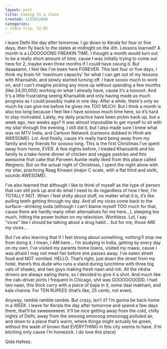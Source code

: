 ```yaml
---
layout: post
title: Coming to a close
created: 1135812660
categories:
- india trip, 12.05
---
```

I leave Delhi the day after tomorrow. I go down to Kerala for four or five days, then fly back to the states at midnight on the 4th. Lessons learned? A month is a LOOOOOONG FREAKIN TIME. I thought a month would turn out to be a really short amount of time, cause I was initially trying to come out here for 2, maybe even three months if I could have swung it. But daaaaamn, I feel like I’ve been here FOREVER. This last four or five days, I think my brain hit ‘maximum capacity’ for what I can get out of my lessons with Khansahib, and slowly started turning off. I have soooo much to work on, and I can’t imagine picking any more up without spending a few months (like 24,00,000) working on what I already have, cause it’s a looooot. And it's a little frustrating seeing Khansahib and only having made as much progress as I could possibly make in one day. After a while, there's only so much he can give me before he gives me TOO MUCH. But I think a month is also too long because I feel like I have sooooo much time here, so it’s hard to stay motivated. Lately, my daily practice have been pickin back up, but a week ago, two weeks ago? It was almost impossible to get myself to sit with my sitar through the evening. I still did it, but I also made sure I knew what was on MTV India, and Cartoon Network (cartoons dubbed in Hindi are AWESOME). Lol. And finally, cause it’s really hard being away from my family and my friends for sooooo long. This is the first Christmas I’ve spent away from home, EVER. A few nights before, I treated Khansahib and his family to a take-home dinner of chicken and veggie pastries and this awesome fruit cake that Parveen Auntie really liked from this place called Wegners. But on the actual night of Christmas, I spent the night alone with my sitar, practicing Raag Kirwani (major C scale, with a flat third and sixth, sounds AWESOME).

I’ve also learned that although I like to think of myself as the type of person that can still pick up and do what I need to do regardless of how I feel, I’m TOTALLY NOT. When I feel shitty about stuff, no matter what it is, it’s like pulling teeth getting through my day. And all my vices come back to the surface--drinking soda (although I can’t blame myself TOO much for that, cause there are hardly many other alternatives for me here...), sleeping too much, hitting the power button on my television. Worthless. Lol, I say “vices” like I should be talking about a drug habit... but for me, those ARE my vices...

But I’ve also learning that if I feel strong about something, nothing’ll stop me from doing it. I mean, I AM here... I’m studying in India, getting by every day on my own, I’ve visited my parents home towns, visited my maasi, cause I was afraid I may not meet her before she passes away. I’ve eaten street food and NOT vomited. HELLO. That’s right, just down the street from my hotel, there’s this dude who runs a stand during lunchtime with three big vats of shaaks, and two guys making fresh naan and roti. All the riksha drivers are always eating there, so I decided to give it a shot. And much like the cab-driver joints I frequent in Chicago, shit was GOOOOOOODD. I had two naan, this thick curry with a piece of bajia in it, some daal makhani, and kala channa. For TEN RUPEES (that’s like, 25 cents, not even).

Anyway, ramble ramble ramble. But crazy, isn’t it? I’m gonna be back home in a WEEK. I leave for Kerala the day after tomorrow and spend a few days there, that’ll be sweeeeeeeet. It’ll be nice getting away from the cold, chilly nights of Delhi, away from the smooog smoooog smoooogg polluted air, and down to a place that’s warm, where things might actually be green, without the wash of brown that EVERYTHING in this city seems to have. (I’m bitching only cause I’m homesick. I do love this place)

Qida Hafeez.
